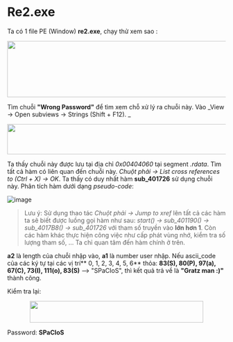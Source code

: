 # Re2.exe

Ta có 1 file PE (Window) **re2.exe**, chạy thử xem sao :

<p align="center"> <img width=800 height=130 src="https://user-images.githubusercontent.com/48288606/162610127-d95a1035-8cee-4004-9e03-9261229716ea.png"></p>

Tìm chuỗi **"Wrong Password"** để tìm xem chỗ xử lý ra chuỗi này. Vào _View -> Open subviews -> Strings (Shift + F12). _

<p align="center"> <img width=800 height=70 src="https://user-images.githubusercontent.com/48288606/162610238-35fcd559-8507-4cb1-ba1b-2f3b6beffc88.png"></p>

Ta thấy chuỗi này được lưu tại địa chỉ _0x00404060_ tại segment _.rdata_. Tìm tất cả hàm có liên quan đến chuỗi này. _Chuột phải -> List cross references to (Ctrl + X) -> OK_. Ta thấy có duy nhất hàm **sub_401726** sử dụng chuỗi này. Phân tích hàm dưới dạng _pseudo-code_:

![image](https://user-images.githubusercontent.com/48288606/162610444-b5886809-e481-4452-ae97-3bf8a7db45de.png)

> Lưu ý: Sử dụng thao tác _Chuột phải -> Jump to xref_ lên tất cả các hàm ta sẽ biết được luồng gọi hàm như sau: _start() -> sub_401190() -> sub_4017B8() -> sub_401726_ với tham số truyền vào **lớn hơn 1**. Còn các hàm khác thực hiện công việc như cấp phát vùng nhớ, kiểm tra số lượng tham số, ... Ta chỉ quan tâm đến hàm chính ở trên.

**a2** là length của chuỗi nhập vào, **a1** là number user nhập. Nếu ascii_code của các ký tự tại các vị trí** 0, 1, 2, 3, 4, 5, 6** thỏa: **83(S), 80(P), 97(a), 67(C), 73(I), 111(o), 83(S)** --> "SPaCIoS", thì kết quả trả về là **"Gratz man :)"** thành công.

Kiểm tra lại: 

<p align="center"> <img width=400 height=50 src="https://user-images.githubusercontent.com/48288606/162611096-108e4682-4d82-4e81-a090-c22427d4e1ef.png"></p>

Password: **SPaCIoS**
